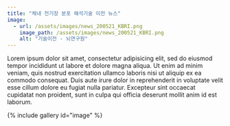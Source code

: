 ```yaml
---
title: "체내 전기장 분포 해석기술 이전 뉴스"
image:
  - url: /assets/images/news_200521_KBRI.png
    image_path: /assets/images/news_200521_KBRI.png
    alt: "기술이전 - 뇌연구원"
---
```


Lorem ipsum dolor sit amet, consectetur adipisicing elit, sed do eiusmod tempor incididunt ut labore et dolore magna aliqua. Ut enim ad minim veniam, quis nostrud exercitation ullamco laboris nisi ut aliquip ex ea commodo consequat. Duis aute irure dolor in reprehenderit in voluptate velit esse cillum dolore eu fugiat nulla pariatur. Excepteur sint occaecat cupidatat non proident, sunt in culpa qui officia deserunt mollit anim id est laborum.

{% include gallery id="image" %}